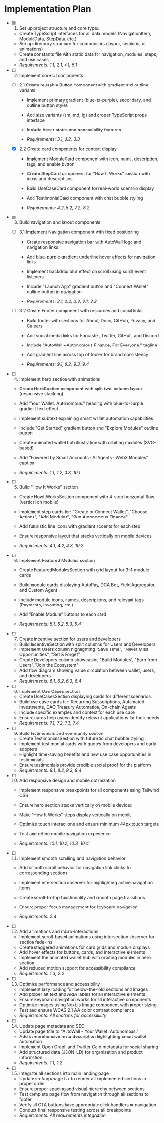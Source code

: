 # Implementation Plan

- [x] 1. Set up project structure and core types


  - Create TypeScript interfaces for all data models (NavigationItem, ModuleData, StepData, etc.)
  - Set up directory structure for components (layout, sections, ui, animations)
  - Create constants file with static data for navigation, modules, steps, and use cases
  - _Requirements: 1.1, 2.1, 4.1, 5.1_




- [ ] 2. Implement core UI components
  - [ ] 2.1 Create reusable Button component with gradient and outline variants
    - Implement primary gradient (blue-to-purple), secondary, and outline button styles
    - Add size variants (sm, md, lg) and proper TypeScript props interface


    - Include hover states and accessibility features
    - _Requirements: 3.1, 3.2, 3.3_

  - [x] 2.2 Create card components for content display


    - Implement ModuleCard component with icon, name, description, tags, and enable button
    - Create StepCard component for "How It Works" section with icons and descriptions


    - Build UseCaseCard component for real-world scenario display
    - Add TestimonialCard component with chat bubble styling
    - _Requirements: 4.2, 5.2, 7.2, 8.2_

- [x] 3. Build navigation and layout components


  - [ ] 3.1 Implement Navigation component with fixed positioning
    - Create responsive navigation bar with AutoWall logo and navigation links
    - Add blue-purple gradient underline hover effects for navigation links
    - Implement backdrop blur effect on scroll using scroll event listeners
    - Include "Launch App" gradient button and "Connect Wallet" outline button in navigation


    - _Requirements: 2.1, 2.2, 2.3, 3.1, 3.2_

  - [ ] 3.2 Create Footer component with resources and social links
    - Build footer with sections for About, Docs, GitHub, Privacy, and Careers
    - Add social media links for Farcaster, Twitter, GitHub, and Discord
    - Include "AutoWall – Autonomous Finance, For Everyone." tagline
    - Add gradient line across top of footer for brand consistency


    - _Requirements: 9.1, 9.2, 9.3, 9.4_

- [ ] 4. Implement hero section with animations
  - Create HeroSection component with split two-column layout (responsive stacking)
  - Add "Your Wallet. Autonomous." heading with blue-to-purple gradient text effect


  - Implement subtext explaining smart wallet automation capabilities
  - Include "Get Started" gradient button and "Explore Modules" outline button
  - Create animated wallet hub illustration with orbiting modules (SVG-based)
  - Add "Powered by Smart Accounts · AI Agents · Web3 Modules" caption
  - _Requirements: 1.1, 1.2, 3.3, 10.1_



- [ ] 5. Build "How It Works" section
  - Create HowItWorksSection component with 4-step horizontal flow (vertical on mobile)
  - Implement step cards for: "Create or Connect Wallet", "Choose Actions", "Add Modules", "Run Autonomous Finance"
  - Add futuristic line icons with gradient accents for each step


  - Ensure responsive layout that stacks vertically on mobile devices
  - _Requirements: 4.1, 4.2, 4.3, 10.2_

- [ ] 6. Implement Featured Modules section
  - Create FeaturedModulesSection with grid layout for 3-4 module cards


  - Build module cards displaying AutoPay, DCA Bot, Yield Aggregator, and Custom Agent
  - Include module icons, names, descriptions, and relevant tags (Payments, Investing, etc.)
  - Add "Enable Module" buttons to each card
  - _Requirements: 5.1, 5.2, 5.3, 5.4_


- [ ] 7. Create incentive section for users and developers
  - Build IncentiveSection with split columns for Users and Developers
  - Implement Users column highlighting "Save Time", "Never Miss Opportunities", "Set & Forget"
  - Create Developers column showcasing "Build Modules", "Earn from Users", "Join the Ecosystem"
  - Add flow diagram showing value circulation between wallet, users, and developers
  - _Requirements: 6.1, 6.2, 6.3, 6.4_


- [ ] 8. Implement Use Cases section
  - Create UseCasesSection displaying cards for different scenarios
  - Build use case cards for: Recurring Subscriptions, Automated Investments, DAO Treasury Automation, On-chain Agents
  - Include specific examples and context for each use case
  - Ensure cards help users identify relevant applications for their needs
  - _Requirements: 7.1, 7.2, 7.3, 7.4_


- [ ] 9. Build testimonials and community section
  - Create TestimonialsSection with futuristic chat bubble styling
  - Implement testimonial cards with quotes from developers and early adopters
  - Highlight time-saving benefits and new use case opportunities in testimonials
  - Ensure testimonials provide credible social proof for the platform
  - _Requirements: 8.1, 8.2, 8.3, 8.4_


- [ ] 10. Add responsive design and mobile optimization
  - Implement responsive breakpoints for all components using Tailwind CSS
  - Ensure hero section stacks vertically on mobile devices
  - Make "How It Works" steps display vertically on mobile
  - Optimize touch interactions and ensure minimum 44px touch targets
  - Test and refine mobile navigation experience

  - _Requirements: 10.1, 10.2, 10.3, 10.4_

- [ ] 11. Implement smooth scrolling and navigation behavior
  - Add smooth scroll behavior for navigation link clicks to corresponding sections
  - Implement intersection observer for highlighting active navigation items
  - Create scroll-to-top functionality and smooth page transitions

  - Ensure proper focus management for keyboard navigation
  - _Requirements: 2.4_

- [ ] 12. Add animations and micro-interactions
  - Implement scroll-based animations using intersection observer for section fade-ins
  - Create staggered animations for card grids and module displays
  - Add hover effects for buttons, cards, and interactive elements
  - Implement the animated wallet hub with orbiting modules in hero section
  - Add reduced motion support for accessibility compliance
  - _Requirements: 1.3, 2.2_

- [ ] 13. Optimize performance and accessibility
  - Implement lazy loading for below-the-fold sections and images
  - Add proper alt text and ARIA labels for all interactive elements
  - Ensure keyboard navigation works for all interactive components
  - Optimize images using Next.js Image component with proper sizing
  - Test and ensure WCAG 2.1 AA color contrast compliance
  - _Requirements: All sections for accessibility_

- [ ] 14. Update page metadata and SEO
  - Update page title to "AutoWall - Your Wallet. Autonomous."
  - Add comprehensive meta description highlighting smart wallet automation
  - Implement Open Graph and Twitter Card metadata for social sharing
  - Add structured data (JSON-LD) for organization and product information
  - _Requirements: 1.1, 1.2_

- [ ] 15. Integrate all sections into main landing page
  - Update src/app/page.tsx to render all implemented sections in proper order
  - Ensure proper spacing and visual hierarchy between sections
  - Test complete page flow from navigation through all sections to footer
  - Verify all CTA buttons have appropriate click handlers or navigation
  - Conduct final responsive testing across all breakpoints
  - _Requirements: All requirements integration_